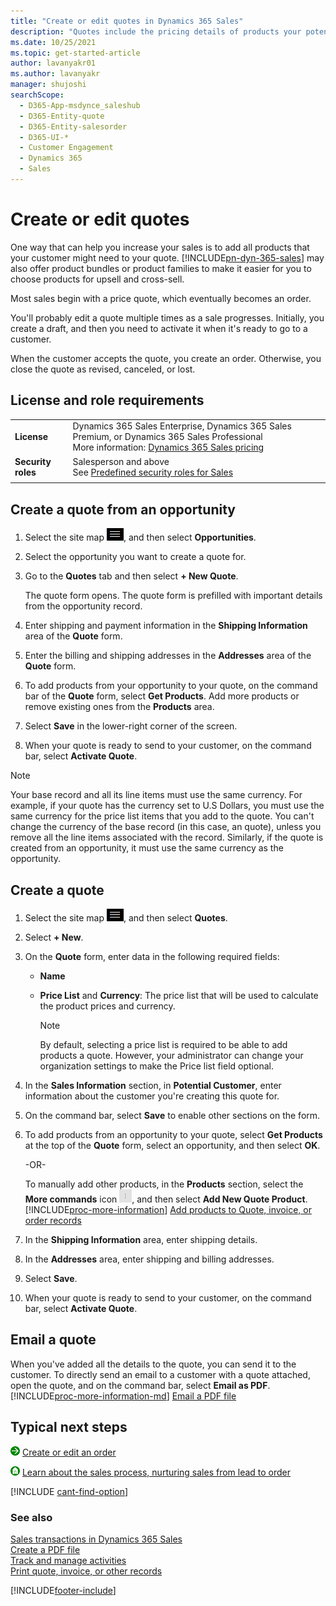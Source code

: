 ```yaml
---
title: "Create or edit quotes in Dynamics 365 Sales"
description: "Quotes include the pricing details of products your potential customer is interested in. A quote becomes an order once the customer accepts it."
ms.date: 10/25/2021
ms.topic: get-started-article
author: lavanyakr01
ms.author: lavanyakr
manager: shujoshi
searchScope: 
  - D365-App-msdynce_saleshub
  - D365-Entity-quote
  - D365-Entity-salesorder
  - D365-UI-*
  - Customer Engagement
  - Dynamics 365
  - Sales
---
```

# Create or edit quotes

One way that can help you increase your sales is to add all products that your customer might need to your quote. [!INCLUDE[pn-dyn-365-sales](../includes/pn-dyn-365-sales.md)] may also offer product bundles or product families to make it easier for you to choose products for upsell and cross-sell.  
  
 Most sales begin with a price quote, which eventually becomes an order.  
  
 You'll probably edit a quote multiple times as a sale progresses. Initially, you create a draft, and then you need to activate it when it's ready to go to a customer.  
  
 When the customer accepts the quote, you create an order. Otherwise, you close the quote as revised, canceled, or lost.  

## License and role requirements
|  | |
|-----------------------|---------|
| **License** | Dynamics 365 Sales Enterprise, Dynamics 365 Sales Premium, or Dynamics 365 Sales Professional <br>More information: [Dynamics 365 Sales pricing](https://dynamics.microsoft.com/sales/pricing/) |
| **Security roles** | Salesperson and above <br>  See [Predefined security roles for Sales](security-roles-for-sales.md)|
|||
  
## Create a quote from an opportunity

1. Select the site map  ![Site Map icon.](media/site-map-icon.png "site map icon"), and then select **Opportunities**.

2. Select the opportunity you want to create a quote for.

3. Go to the **Quotes** tab and then select **+ New Quote**.

    The quote form opens. The quote form is prefilled with important details from the opportunity record.

4. Enter shipping and payment information in the **Shipping Information** area of the **Quote** form.

5. Enter the billing and shipping addresses in the **Addresses** area of the **Quote** form.

6. To add products from your opportunity to your quote, on the command bar of the **Quote** form, select **Get Products**. Add more products or remove existing ones from the **Products** area.

7. Select **Save** in the lower-right corner of the screen.

8. When your quote is ready to send to your customer, on the command bar, select **Activate Quote**.

> [!NOTE]
> Your base record and all its line items must use the same currency. For example, if your quote has the currency set to U.S Dollars, you must use the same currency for the price list items that you add to the quote. You can't change the currency of the base record (in this case, an quote), unless you remove all the line items associated with the record.
> Similarly, if the quote is created from an opportunity, it must use the same currency as the opportunity.

## Create a quote

1. Select the site map ![Site Map icon.](media/site-map-icon.png "site map icon"), and then select **Quotes**.

2. Select **+ New**.

3. On the **Quote** form, enter data in the following required fields:

    -  **Name** 
  
    -  **Price List** and **Currency**: The price list that will be used to calculate the product prices and currency.

        > [!NOTE]
        > By default, selecting a price list is required to be able to add products a quote. However, your administrator can change your organization settings to make the Price list field optional.

4. In the **Sales Information** section, in **Potential Customer**, enter information about the customer you're creating this quote for.

5. On the command bar, select **Save** to enable other sections on the form.

6. To add products from an opportunity to your quote, select **Get Products** at the top of the **Quote** form, select an opportunity, and then select **OK**.
  
    -OR-

    To manually add other products, in the **Products** section, select the **More commands** icon ![More commands icon](media/more-commands-button.png "More commands icon"), and then select **Add New Quote Product**. [!INCLUDE[proc-more-information](../includes/proc-more-information.md)] [Add products to Quote, invoice, or order records](add-product-quote-order-invoice.md)

7. In the **Shipping Information** area, enter shipping details.

8. In the **Addresses** area, enter shipping and billing addresses.

9. Select **Save**.

10. When your quote is ready to send to your customer, on the command bar, select **Activate Quote**.   

## Email a quote

When you've added all the details to the quote, you can send it to the customer. To directly send an email to a customer with a quote attached, open the quote, and on the command bar, select **Email as PDF**. [!INCLUDE[proc-more-information-md](../includes/proc-more-information-md.md)] [Email a PDF file](create-quote-pdf.md#email-pdf)

## Typical next steps  
 ![Right arrow button](media/orange-right-arrow-button.png "Right arrow button") [Create or edit an order](create-edit-order-sales.md)  
  
 ![Home button](media/home-button.png "Home button") [Learn about the sales process, nurturing sales from lead to order](nurture-sales-from-lead-order-sales.md)  

[!INCLUDE [cant-find-option](../includes/cant-find-option.md)]

### See also  
 [Sales transactions in Dynamics 365 Sales](sales-transactions.md)  
 [Create a PDF file](create-quote-pdf.md)  
 [Track and manage activities](manage-activities.md)   
 [Print quote, invoice, or other records](print-records.md)  


[!INCLUDE[footer-include](../includes/footer-banner.md)]
